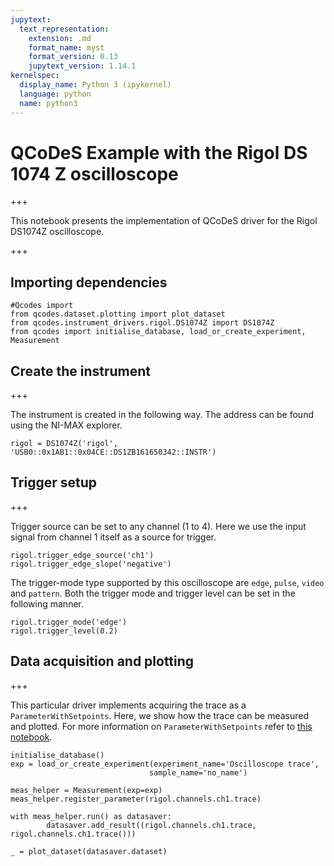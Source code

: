```yaml
---
jupytext:
  text_representation:
    extension: .md
    format_name: myst
    format_version: 0.13
    jupytext_version: 1.14.1
kernelspec:
  display_name: Python 3 (ipykernel)
  language: python
  name: python3
---
```


# QCoDeS Example with the Rigol DS 1074 Z oscilloscope

+++

This notebook presents the implementation of QCoDeS driver for the Rigol DS1074Z oscilloscope.

+++

## Importing dependencies

```{code-cell} ipython3
#Qcodes import
from qcodes.dataset.plotting import plot_dataset
from qcodes.instrument_drivers.rigol.DS1074Z import DS1074Z
from qcodes import initialise_database, load_or_create_experiment, Measurement
```

## Create the instrument

+++

The instrument is created in the following way. The address can be found using the NI-MAX explorer.

```{code-cell} ipython3
rigol = DS1074Z('rigol', 'USB0::0x1AB1::0x04CE::DS1ZB161650342::INSTR')
```

## Trigger setup

+++

Trigger source can be set to any channel (1 to 4). Here we use the input signal from channel 1 itself as a source for trigger.

```{code-cell} ipython3
rigol.trigger_edge_source('ch1')
rigol.trigger_edge_slope('negative')
```

The trigger-mode type supported by this oscilloscope are `edge`, `pulse`, `video` and `pattern`. Both the trigger mode and trigger level can be set in the following manner.

```{code-cell} ipython3
rigol.trigger_mode('edge')
rigol.trigger_level(0.2)
```

## Data acquisition and plotting

+++

 This particular driver implements acquiring the trace as a `ParameterWithSetpoints`. Here, we show how the trace can be measured and plotted. For more information on `ParameterWithSetpoints` refer to [this notebook](http://qcodes.github.io/Qcodes/examples/Parameters/Simple-Example-of-ParameterWithSetpoints.html).

```{code-cell} ipython3
initialise_database()
exp = load_or_create_experiment(experiment_name='Oscilloscope trace',
                               sample_name='no_name')
```

```{code-cell} ipython3
meas_helper = Measurement(exp=exp)
meas_helper.register_parameter(rigol.channels.ch1.trace)

with meas_helper.run() as datasaver:
        datasaver.add_result((rigol.channels.ch1.trace, rigol.channels.ch1.trace()))
```

```{code-cell} ipython3
_ = plot_dataset(datasaver.dataset)
```
